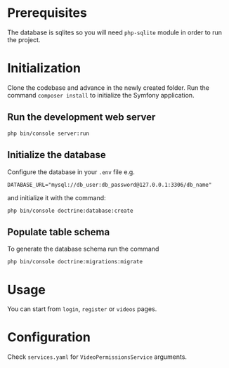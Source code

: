 # Prerequisites
The database is sqlites so you will need `php-sqlite` module in order to
run the project.

# Initialization
Clone the codebase and advance in the newly created folder. Run the command 
`composer install` to initialize the Symfony application.

## Run the development web server

`php bin/console server:run`

## Initialize the database

Configure the database in your `.env` file e.g.

`DATABASE_URL="mysql://db_user:db_password@127.0.0.1:3306/db_name"`

and initialize it with the command:

`php bin/console doctrine:database:create`

## Populate table schema

To generate the database schema run the command
 
`php bin/console doctrine:migrations:migrate`

# Usage

You can start from `login`, `register` or `videos` pages.

# Configuration

Check `services.yaml` for `VideoPermissionsService` arguments.